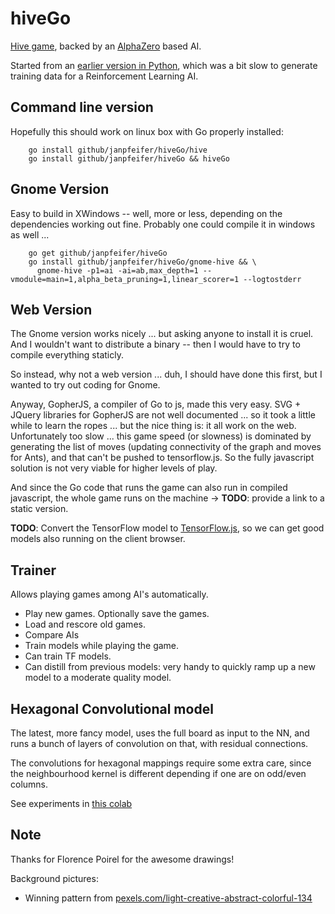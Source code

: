 # hiveGo

[Hive game](https://en.wikipedia.org/wiki/Hive_(game)), backed by an [AlphaZero](https://en.wikipedia.org/wiki/AlphaZero) 
based AI.

Started from an [earlier version in Python](https://github.com/makatony/hiveAI), which was a bit slow to generate training 
data for a Reinforcement Learning AI.

## Command line version

Hopefully this should work on linux box with Go properly installed:

```
    go install github/janpfeifer/hiveGo/hive
    go install github/janpfeifer/hiveGo && hiveGo
```

## Gnome Version

Easy to build in XWindows -- well, more or less, depending on the dependencies working out fine. Probably one could compile it in windows as well ... 

```
    go get github/janpfeifer/hiveGo
    go install github/janpfeifer/hiveGo/gnome-hive && \
      gnome-hive -p1=ai -ai=ab,max_depth=1 --vmodule=main=1,alpha_beta_pruning=1,linear_scorer=1 --logtostderr
```

## Web Version

The Gnome version works nicely ... but asking anyone to install it is cruel. And I wouldn't want to distribute a binary -- then I would have to try to compile everything staticly.

So instead, why not a web version ... duh, I should have done this first, but I wanted to try out coding for Gnome.

Anyway, GopherJS, a compiler of Go to js, made this very easy. SVG + JQuery libraries for GopherJS are not well documented ... so it took a little while to learn the ropes ... but the nice thing is: it all work on the web. Unfortunately too slow ... this game speed (or slowness) is dominated by generating the list of moves (updating connectivity of the graph and moves for Ants), and that can't be pushed to tensorflow.js. So the fully javascript solution is not very viable for higher levels of play.

And since the Go code that runs the game can also run in compiled javascript, the whole game runs on the machine -> **TODO**: provide a link to a static version.


**TODO**: Convert the TensorFlow model to [TensorFlow.js](https://github.com/tensorflow/tfjs), so we can get good models also running on the client browser.

## Trainer

Allows playing games among AI's automatically. 

* Play new games. Optionally save the games.
* Load and rescore old games.
* Compare AIs
* Train models while playing the game.
* Can train TF models.
* Can distill from previous models: very handy to quickly ramp up a new model to a moderate quality model.

## Hexagonal Convolutional model

The latest, more fancy model, uses the full board as input to the NN, and
runs a bunch of layers of convolution on that, with residual connections.

The convolutions for hexagonal mappings require some extra care, since the
neighbourhood kernel is different depending if one are on odd/even columns.

See experiments in [this colab](https://colab.research.google.com/drive/1r4P5Uc3S5Lw3sznEVMrbF3H9HkskZH6S)

## Note

Thanks for Florence Poirel for the awesome drawings!

Background pictures:
* Winning pattern from [pexels.com/light-creative-abstract-colorful-134](https://www.pexels.com/photo/light-creative-abstract-colorful-134/)

